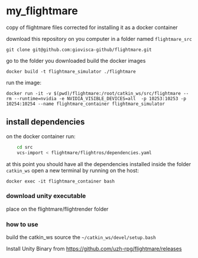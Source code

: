 # my_flightmare
copy of flightmare files corrected for installing it as a docker container



download this repository on you computer in a folder named `flightmare_src`
```
git clone git@github.com:giovisca-github/flightmare.git
```
go to the folder you downloaded build the docker images 
```Docker
docker build -t flightmare_simulator ./flightmare
```
run the image:
```
docker run -it -v $(pwd)/flightmare:/root/catkin_ws/src/flightmare --rm --runtime=nvidia -e NVIDIA_VISIBLE_DEVICES=all  -p 10253:10253 -p 10254:10254 --name flightmare_container flightmare_simulator
```
## install dependencies

on the docker container run:
```bash
    cd src
    vcs-import < flightmare/flightros/dependencies.yaml

```
at this point you should have all the dependencies installed inside the folder `catkin_ws`
open a new terminal by running on the host:
```
docker exec -it flightmare_container bash 
```

### download unity executable 
place on the flightmare/flightrender folder

### how to use
build the catkin_ws 
 source the `~/catkin_ws/devel/setup.bash`

Install Unity Binary from https://github.com/uzh-rpg/flightmare/releases

